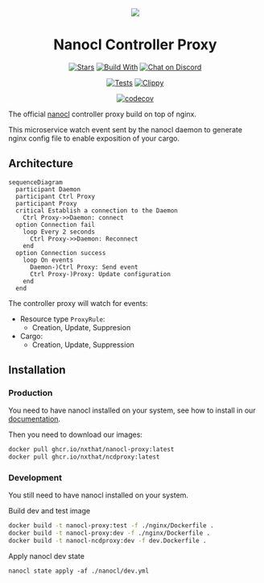 <div align="center">
  <img src="https://download.next-hat.com/ressources/images/logo.png" >
  <h1>Nanocl Controller Proxy</h1>
  <p>

  [![Stars](https://img.shields.io/github/stars/nxthat/nanocl?label=%E2%AD%90%20stars%20%E2%AD%90)](https://github.com/nxthat/nanocl)
  [![Build With](https://img.shields.io/badge/built_with-Rust-dca282.svg?style=flat)](https://github.com/nxthat/nanocl)
  [![Chat on Discord](https://img.shields.io/discord/1011267493114949693?label=chat&logo=discord&style=flat)](https://discord.gg/WV4Aac8uZg)

  </p>

  <p>

  [![Tests](https://github.com/nxthat/nanocl/actions/workflows/tests.yml/badge.svg)](https://github.com/nxthat/nanocl/actions/workflows/tests.yml)
  [![Clippy](https://github.com/nxthat/nanocl/actions/workflows/clippy.yml/badge.svg)](https://github.com/nxthat/nanocl/actions/workflows/clippy.yml)

  </p>

  <p>

  [![codecov](https://codecov.io/gh/nxthat/nanocl/branch/nightly/graph/badge.svg?token=RXLMUB8GA0)](https://codecov.io/gh/nxthat/nanocl)

  </p>

</div>

The official [nanocl](https://github.com/nxthat/nanocl) controller proxy build on top of nginx.

This microservice watch event sent by the nanocl daemon to generate nginx config file to enable exposition of your cargo.

## Architecture

```mermaid
sequenceDiagram
  participant Daemon
  participant Ctrl Proxy
  participant Proxy
  critical Establish a connection to the Daemon
    Ctrl Proxy->>Daemon: connect
  option Connection fail
    loop Every 2 seconds
      Ctrl Proxy->>Daemon: Reconnect
    end
  option Connection success
    loop On events
      Daemon-)Ctrl Proxy: Send event
      Ctrl Proxy-)Proxy: Update configuration
    end
  end
```

The controller proxy will watch for events:
- Resource type `ProxyRule`:
  * Creation, Update, Suppresion
- Cargo:
  * Creation, Update, Suppression

## Installation


### Production

You need to have nanocl installed on your system, see how to install in our [documentation](https://docs.next-hat.com/setups/nanocl/).

Then you need to download our images:

```sh
docker pull ghcr.io/nxthat/nanocl-proxy:latest
docker pull ghcr.io/nxthat/ncdproxy:latest
```

### Development

You still need to have nanocl installed on your system.

Build dev and test image

```sh
docker build -t nanocl-proxy:test -f ./nginx/Dockerfile .
docker build -t nanocl-proxy:dev -f ./nginx/Dockerfile .
docker build -t nanocl-ncdproxy:dev -f dev.Dockerfile .
```

Apply nanocl dev state

```
nanocl state apply -af ./nanocl/dev.yml
```
